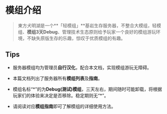 # 模组介绍

> 東方犬明湖是一个**「轻模组」**基岩生存服务器，不整合大模组，轻模组、**模组3天Debug**、管理技术生态原则给予玩家一个良好的模组游玩环境，不缺失原版生存的乐趣，惊叹于优质模组的有趣。
## Tips

- 服务器模组均为管理员**自行汉化**，配合本文档，实现模组游玩无障碍。

- 本篇文档列出了服务器所有**模组列表**及**指南**。

- 模组名标“\*”的为**Debug(测试)模组**，三天左右，期间随时可能卸载，将根据玩家们的体验来决定是否移除。稳定期则无“\*”。

- 请阅读对应**模组指南**即可了解模组的详细使用方法。
